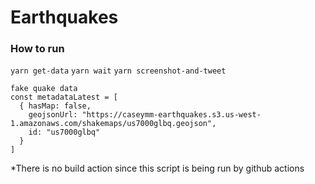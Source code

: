 # Earthquakes

### How to run
`yarn get-data`
`yarn wait`
`yarn screenshot-and-tweet`

```
fake quake data
const metadataLatest = [
  { hasMap: false,
    geojsonUrl: "https://caseymm-earthquakes.s3.us-west-1.amazonaws.com/shakemaps/us7000glbq.geojson",
    id: "us7000glbq"
  }
]
```

*There is no build action since this script is being run by github actions
